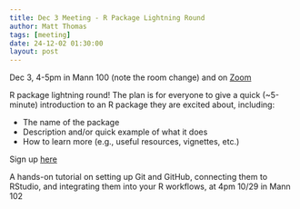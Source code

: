 ```yaml
---
title: Dec 3 Meeting - R Package Lightning Round
author: Matt Thomas
tags: [meeting]
date: 24-12-02 01:30:00
layout: post
--- 
```


Dec 3, 4-5pm in Mann 100 (note the room change) and on [Zoom](https://cornell.zoom.us/j/96872016281?pwd=pOanwZwfIJRN7Bhs29wb3g3bs216OJ.1)

R package lightning round! The plan is for everyone to give a quick (~5-minute) introduction to an R package they are excited about, including:

- The name of the package
- Description and/or quick example of what it does
- How to learn more (e.g., useful resources, vignettes, etc.)

Sign up [here](https://confluence.cornell.edu/pages/viewpage.action?pageId=540016923)






A hands-on tutorial on setting up Git and GitHub, connecting them to RStudio, and integrating them into your R workflows, at 4pm 10/29 in Mann 102